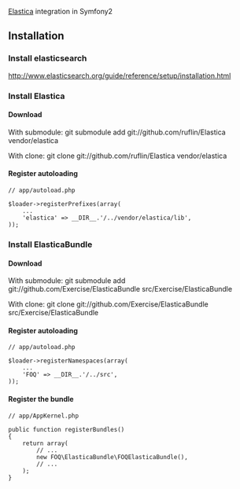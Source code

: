 [Elastica](https://github.com/ruflin/Elastica) integration in Symfony2

## Installation

### Install elasticsearch

http://www.elasticsearch.org/guide/reference/setup/installation.html

### Install Elastica

#### Download

With submodule:
    git submodule add git://github.com/ruflin/Elastica vendor/elastica

With clone:
    git clone git://github.com/ruflin/Elastica vendor/elastica

#### Register autoloading

    // app/autoload.php

    $loader->registerPrefixes(array(
        ...
        'elastica' => __DIR__.'/../vendor/elastica/lib',
    ));

### Install ElasticaBundle

#### Download

With submodule:
    git submodule add git://github.com/Exercise/ElasticaBundle src/Exercise/ElasticaBundle

With clone:
    git clone git://github.com/Exercise/ElasticaBundle src/Exercise/ElasticaBundle

#### Register autoloading

    // app/autoload.php

    $loader->registerNamespaces(array(
        ...
        'FOQ' => __DIR__.'/../src',
    ));

#### Register the bundle

    // app/AppKernel.php

    public function registerBundles()
    {
        return array(
            // ...
            new FOQ\ElasticaBundle\FOQElasticaBundle(),
            // ...
        );
    }
